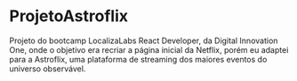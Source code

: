 # ProjetoAstroflix
Projeto do bootcamp LocalizaLabs React Developer, da Digital Innovation One, onde o objetivo era recriar a página inicial da Netflix, porém eu adaptei para a Astroflix, uma plataforma de streaming dos maiores eventos do universo observável.
